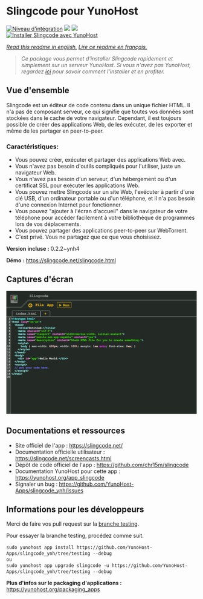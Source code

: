 # Slingcode pour YunoHost

[![Niveau d'intégration](https://dash.yunohost.org/integration/slingcode.svg)](https://dash.yunohost.org/appci/app/slingcode) ![](https://ci-apps.yunohost.org/ci/badges/slingcode.status.svg) ![](https://ci-apps.yunohost.org/ci/badges/slingcode.maintain.svg)  
[![Installer Slingcode avec YunoHost](https://install-app.yunohost.org/install-with-yunohost.svg)](https://install-app.yunohost.org/?app=slingcode)

*[Read this readme in english.](./README.md)*
*[Lire ce readme en français.](./README_fr.md)*

> *Ce package vous permet d'installer Slingcode rapidement et simplement sur un serveur YunoHost.
Si vous n'avez pas YunoHost, regardez [ici](https://yunohost.org/#/install) pour savoir comment l'installer et en profiter.*

## Vue d'ensemble

Slingcode est un éditeur de code contenu dans un unique fichier HTML. Il n'a pas de composant serveur, ce qui signifie que toutes vos données sont stockées dans le cache de votre navigateur. Cependant, il est toujours possible de créer des applications Web, de les exécuter, de les exporter et même de les partager en peer-to-peer.

### Caractéristiques:

- Vous pouvez créer, exécuter et partager des applications Web avec.
- Vous n'avez pas besoin d'outils compliqués pour l'utiliser, juste un navigateur Web.
- Vous n'avez pas besoin d'un serveur, d'un hébergement ou d'un certificat SSL pour exécuter les applications Web.
- Vous pouvez mettre Slingcode sur un site Web, l'exécuter à partir d'une clé USB, d'un ordinateur portable ou d'un téléphone, et il n'a pas besoin d'une connexion Internet pour fonctionner.
- Vous pouvez "ajouter à l'écran d'accueil" dans le navigateur de votre téléphone pour accéder facilement à votre bibliothèque de programmes lors de vos déplacements.
- Vous pouvez partager des applications peer-to-peer sur WebTorrent.
- C'est privé. Vous ne partagez que ce que vous choisissez. 


**Version incluse :** 0.2.2~ynh4

**Démo :** https://slingcode.net/slingcode.html

## Captures d'écran

![](./doc/screenshots/Screenshot.png)

## Documentations et ressources

* Site officiel de l'app : https://slingcode.net/
* Documentation officielle utilisateur : https://slingcode.net/screencasts.html
* Dépôt de code officiel de l'app : https://github.com/chr15m/slingcode
* Documentation YunoHost pour cette app : https://yunohost.org/app_slingcode
* Signaler un bug : https://github.com/YunoHost-Apps/slingcode_ynh/issues

## Informations pour les développeurs

Merci de faire vos pull request sur la [branche testing](https://github.com/YunoHost-Apps/slingcode_ynh/tree/testing).

Pour essayer la branche testing, procédez comme suit.
```
sudo yunohost app install https://github.com/YunoHost-Apps/slingcode_ynh/tree/testing --debug
ou
sudo yunohost app upgrade slingcode -u https://github.com/YunoHost-Apps/slingcode_ynh/tree/testing --debug
```

**Plus d'infos sur le packaging d'applications :** https://yunohost.org/packaging_apps